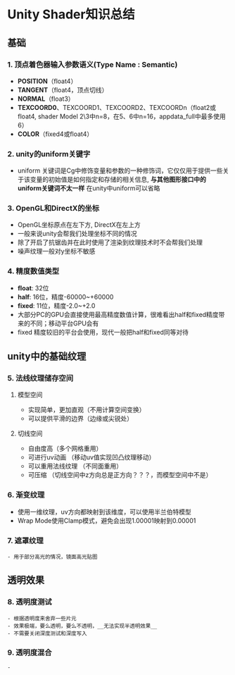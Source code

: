 # Unity Shader知识总结
## 基础
### 1. 顶点着色器输入参数语义(Type Name : Semantic)
  - __POSITION__（float4）
  - __TANGENT__（float4，顶点切线）
  - __NORMAL__（float3）
  - __TEXCOORD0__、TEXCOORD1、TEXCOORD2、TEXCOORDn（float2或float4, shader Model 2\3中n=8，在5、6中n=16，appdata_full中最多使用6）
  - __COLOR__（fixed4或float4）
  
### 2. unity的uniform关键字
  - uniform 关键词是Cg中修饰变量和参数的一种修饰词，它仅仅用于提供一些关于该变量的初始值是如何指定和存储的相关信息, __与其他图形接口中的uniform关键词不太一样__ 在unity中uniform可以省略
  
### 3. OpenGL和DirectX的坐标
  - OpenGL坐标原点在左下方, DirectX在左上方
  - 一般来说unity会帮我们处理坐标不同的情况
  - 除了开启了抗锯齿并在此时使用了渲染到纹理技术时不会帮我们处理
  - 噪声纹理一般对y坐标不敏感
  
### 4. 精度数值类型
  - __float__: 32位
  - __half__: 16位，精度-60000~+60000
  - __fixed__: 11位，精度-2.0~+2.0
  - 大部分PC的GPU会直接使用最高精度数值计算，很难看出half和fixed精度带来的不同；移动平台GPU会有
  - fixed 精度较旧的平台会使用，现代一般把half和fixed同等对待
 
## unity中的基础纹理
### 5. 法线纹理储存空间
1. 模型空间
   - 实现简单，更加直观（不用计算空间变换）
   - 可以提供平滑的边界（边缘或尖锐处）
   
2. 切线空间
   - 自由度高（多个网格重用）
   - 可进行uv动画 （移动uv值实现凹凸纹理移动）
   - 可以重用法线纹理 （不同面重用）
   - 可压缩 （切线空间中z方向总是正方向？？？，而模型空间中不是）
   
 ### 6. 渐变纹理
  - 使用一维纹理，uv方向都映射到该维度，可以使用半兰伯特模型
  - Wrap Mode使用Clamp模式，避免会出现1.00001映射到0.00001
  
  ### 7. 遮罩纹理
    - 用于部分高光的情况，镜面高光贴图
  
  ## 透明效果
  ### 8. 透明度测试
    - 根据透明度来舍弃一些片元
    - 效果极端，要么透明，要么不透明，__无法实现半透明效果__
    - 不需要关闭深度测试和深度写入
    
  ### 9. 透明度混合
    - 
